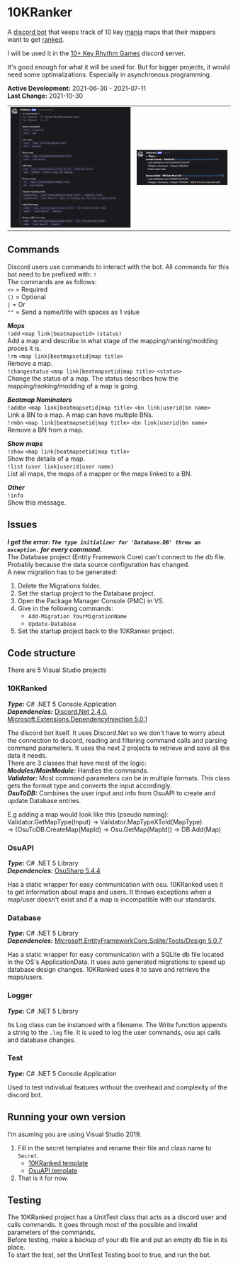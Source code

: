 # 10KRanker
A [discord bot](https://discord.com/developers/docs/intro#bots-and-apps) that keeps track of 10 key [mania](https://osu.ppy.sh/wiki/en/Game_mode#-osu!mania) maps that their mappers want to get [ranked](https://osu.ppy.sh/wiki/en/Beatmap/Category#ranked).

I will be used it in the [10+ Key Rhythm Games](https://discord.gg/PwzcUzk) discord server.

It's good enough for what it will be used for. But for bigger projects, it would need some optimalizations. Especially in asynchronous programming.

**Active Development:** 2021-06-30 - 2021-07-11<br>
**Last Change:** 2021-10-30<br>

| | |
| :---: | :---: |
| ![](/Screenshots/1-Help_Command.png) | ![](/Screenshots/2-List_Command.png) |

## Commands
Discord users use commands to interact with the bot. All commands for this bot need to be prefixed with: `!`<br/>
The commands are as follows:<br/>
`<>` = Required<br/>
`()` = Optional<br/>
`|` = Or<br/>
`""` = Send a name/title with spaces as 1 value<br/>

***Maps***<br/>
`!add`   `<map link|beatmapsetid>`   `(status)`<br/>
Add a map and describe in what stage of the mapping/ranking/modding proces it is.<br/>
`!rm`   `<map link|beatmapsetid|map title>`<br/>
Remove a map.<br/>
`!changestatus`   `<map link|beatmapsetid|map title>`   `<status>`<br/>
Change the status of a map. The status describes how the mapping/ranking/modding of a map is going.<br/>

***Beatmap Nominators***<br/>
`!addbn`   `<map link|beatmapsetid|map title>`   `<bn link|userid|bn name>`<br/>
Link a BN to a map. A map can have multiple BNs.<br/>
`!rmbn`   `<map link|beatmapsetid|map title>`   `<bn link|userid|bn name>`<br/>
Remove a BN from a map.<br/>

***Show maps***<br/>
`!show`   `<map link|beatmapsetid|map title>`<br/>
Show the details of a map.<br/>
`!list`   `(user link|userid|user name)`<br/>
List all maps, the maps of a mapper or the maps linked to a BN.<br/>

***Other***<br/>
`!info`<br/>
Show this message.<br/>

## Issues
***I get the error: `The type initializer for 'Database.DB' threw an exception.` for every command.***<br/>
The Database project (Entity Framework Core) can't connect to the db file. Probably because the data source configuration has changed.<br/>
A new migration has to be generated:
1. Delete the Migrations folder.
2. Set the startup project to the Database project.
3. Open the Package Manager Console (PMC) in VS.
4. Give in the following commands:
    - `Add-Migration YourMigrationName`
    - `Update-Database`
5. Set the startup project back to the 10KRanker project.

## Code structure
There are 5 Visual Studio projects

### 10KRanked
***Type:*** C# .NET 5 Console Application<br/>
***Dependencies:*** [Discord.Net 2.4.0](https://www.nuget.org/packages/Discord.Net/2.4.0), [Microsoft.Extensions.DependencyInjection 5.0.1](https://www.nuget.org/packages/Microsoft.Extensions.DependencyInjection/5.0.1)

The discord bot itself. It uses Discord.Net so we don't have to worry about the connection to discord, reading and filtering command calls and parsing command parameters. It uses the next 2 projects to retrieve and save all the data it needs.<br/>
There are 3 classes that have most of the logic:<br/>
***Modules/MainModule:*** Handles the commands.<br/>
***Validator:*** Most command parameters can be in multiple formats. This class gets the format type and converts the input accordingly.<br/>
***OsuToDB:*** Combines the user input and info from OsuAPI to create and update Database entries.<br/>

E.g adding a map would look like this (pseudo naming):<br/>
Validator.GetMapType(Input) -> Validator.MapTypeXToId(MapType)<br/>
-> (OsuToDB.CreateMap(MapId) -> Osu.GetMap(MapId)) -> DB.Add(Map)

### OsuAPI
***Type:*** C# .NET 5 Library<br/>
***Dependencies:*** [OsuSharp 5.4.4](https://www.nuget.org/packages/OsuSharp/5.4.4)

Has a static wrapper for easy communication with osu. 10KRanked uses it to get information about maps and users. It throws exceptions when a map/user doesn't exist and if a map is incompatible with our standards.

### Database
***Type:*** C# .NET 5 Library<br/>
***Dependencies:*** [Microsoft.EntityFrameworkCore.Sqlite/Tools/Design 5.0.7](https://www.nuget.org/packages/Microsoft.EntityFrameworkCore/5.0.7)

Has a static wrapper for easy communication with a SQLite db file located in the OS's ApplicationData. It uses auto generated migrations to speed up database design changes.
10KRanked uses it to save and retrieve the maps/users.

### Logger
***Type:*** C# .NET 5 Library<br/>

Its Log class can be instanced with a filename. The Write function appends a string to the `.log` file. It is used to log the user commands, osu api calls and database changes.

### Test
***Type:*** C# .NET 5 Console Application<br/>

Used to test individual features without the overhead and complexity of the discord bot.

## Running your own version
I'm asuming you are using Visual Studio 2019.

1. Fill in the secret templates and rename their file and class name to `Secret`.
    - [10KRanked template](https://github.com/Emanuel-de-Jong/10KRanker/blob/7950235b3674a0618c2475c4ce9c88a4d7d1e8dc/src/10KRanker/SecretsTemplate.cs)
    - [OsuAPI template](https://github.com/Emanuel-de-Jong/10KRanker/blob/7950235b3674a0618c2475c4ce9c88a4d7d1e8dc/src/OsuAPI/SecretsTemplate.cs)
2. That is it for now.

## Testing
The 10KRanked project has a UnitTest class that acts as a discord user and calls commands. It goes through most of the possible and invalid parameters of the commands.<br/>
Before testing, make a backup of your db file and put an empty db file in its place.<br/>
To start the test, set the UnitTest Testing bool to true, and run the bot.
